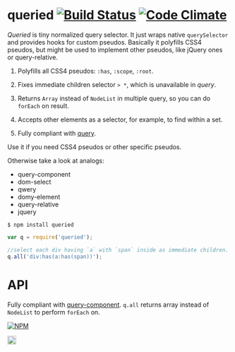 # queried [![Build Status](https://travis-ci.org/dfcreative/queried.svg?branch=master)](https://travis-ci.org/dfcreative/queried) [![Code Climate](https://codeclimate.com/github/dfcreative/queried/badges/gpa.svg)](https://codeclimate.com/github/dfcreative/queried)

_Queried_ is tiny normalized query selector. It just wraps native `querySelector` and provides hooks for custom pseudos. Basically it polyfills CSS4 pseudos, but might be used to implement other pseudos, like jQuery ones or query-relative.

1. Polyfills all CSS4 pseudos: `:has`, `:scope`, `:root`.

2. Fixes immediate children selector `> *`, which is unavailable in _query_.

3. Returns `Array` instead of `NodeList` in multiple query, so you can do `forEach` on result.

7. Accepts other elements as a selector, for example, to find within a set.

7. Fully compliant with [query](https://github.com/component/query).


Use it if you need CSS4 pseudos or other specific pseudos.

Otherwise take a look at analogs:

* query-component
* dom-select
* qwery
* domy-element
* query-relative
* jquery


`$ npm install queried`

```js
var q = require('queried');

//select each div having `a` with `span` inside as immediate children.
q.all('div:has(a:has(span))');
```

# API

Fully compliant with [query-component](https://npmjs.org/package/query-component).
`q.all` returns array instead of `NodeList` to perform `forEach` on.




[![NPM](https://nodei.co/npm/queried.png?downloads=true&downloadRank=true&stars=true)](https://nodei.co/npm/queried/)

<a href="UNLICENSE"><img src="http://upload.wikimedia.org/wikipedia/commons/6/62/PD-icon.svg" width="20"/></a>